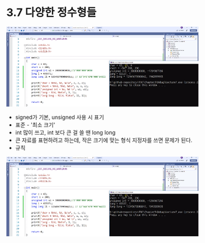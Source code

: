 # 3.7 다양한 정수형들

![](../images/chapter3/data12.png)

* signed가 기본, unsigned 사용 시 표기
* 표준 - '최소 크기'
* int 많이 쓰고, int 보다 큰 걸 쓸 땐 long long
* 큰 자료를 표현하려고 하는데, 작은 크기에 맞는 형식 지정자를 쓰면 문제가 된다.
* 규칙

![](../images/chapter3/data12.png)